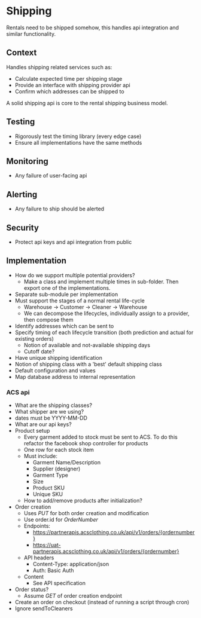 # Shipping
Rentals need to be shipped somehow, this handles api integration and similar functionality.

## Context
Handles shipping related services such as:
- Calculate expected time per shipping stage
- Provide an interface with shipping provider api
- Confirm which addresses can be shipped to

A solid shipping api is core to the rental shipping business model.

## Testing
- Rigorously test the timing library (every edge case)
- Ensure all implementations have the same methods

## Monitoring
- Any failure of user-facing api

## Alerting
- Any failure to ship should be alerted

## Security
- Protect api keys and api integration from public

## Implementation
- How do we support multiple potential providers?
    - Make a class and implement multiple times in sub-folder. Then export one of the implementations.
- Separate sub-module per implementation
- Must support the stages of a normal rental life-cycle
    - Warehouse -> Customer -> Cleaner -> Warehouse
    - We can decompose the lifecycles, individually assign to a provider, then compose them
- Identify addresses which can be sent to
- Specify timing of each lifecycle transition (both prediction and actual for existing orders)
    - Notion of available and not-available shipping days
    - Cutoff date?
- Have unique shipping identification
- Notion of shipping class with a 'best' default shipping class
- Default configuration and values
- Map database address to internal representation

### ACS api
- What are the shipping classes?
- What shipper are we using?
- dates must be YYYY-MM-DD
- What are our api keys?
- Product setup
    - Every garment added to stock must be sent to ACS. To do this refactor the facebook shop controller for products
    - One row for each stock item
    - Must include:
        - Garment Name/Description
        - Supplier (designer)
        - Garment Type
        - Size
        - Product SKU
        - Unique SKU
    - How to add/remove products after initialization?
- Order creation
    - Uses *PUT* for both order creation and modification
    - Use order.id for *OrderNumber*
    - Endpoints:
        - https://partnerapis.acsclothing.co.uk/api/v1/orders/{ordernumber}
        - https://uat-partnerapis.acsclothing.co.uk/api/v1/orders/{ordernumber}
    - API headers
        - Content-Type: application/json
        - Auth: Basic Auth
    - Content
        - See API specification
- Order status?
    - Assume *GET* of order creation endpoint
- Create an order on checkout (instead of running a script through cron)
- Ignore sendToCleaners
